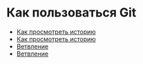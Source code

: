 # Как пользоваться Git
- [Как просмотреть историю](./log_help.md)
- [Как просмотреть историю](./log_help.md)
- [Ветвление](./branch_help.md)
- [Ветвление](./branch_help.md)
